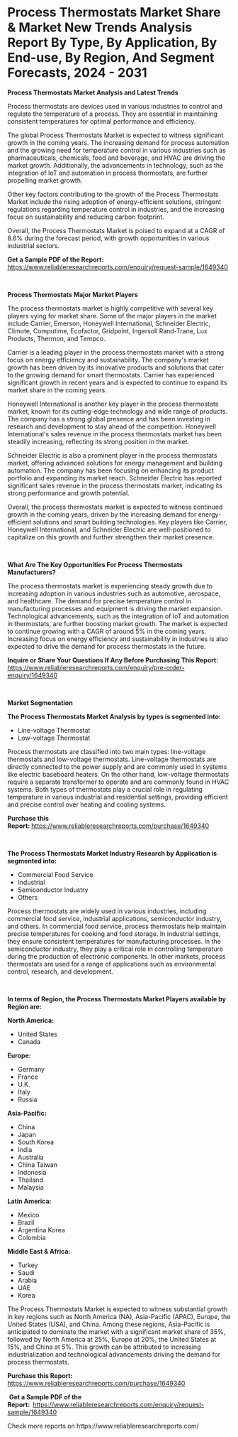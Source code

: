 <p><h1>Process Thermostats Market Share & Market New Trends Analysis Report By Type, By Application, By End-use, By Region, And Segment Forecasts, 2024 - 2031</h1></p><p><strong>Process Thermostats Market Analysis and Latest Trends</strong></p>
<p><p>Process thermostats are devices used in various industries to control and regulate the temperature of a process. They are essential in maintaining consistent temperatures for optimal performance and efficiency.</p><p>The global Process Thermostats Market is expected to witness significant growth in the coming years. The increasing demand for process automation and the growing need for temperature control in various industries such as pharmaceuticals, chemicals, food and beverage, and HVAC are driving the market growth. Additionally, the advancements in technology, such as the integration of IoT and automation in process thermostats, are further propelling market growth.</p><p>Other key factors contributing to the growth of the Process Thermostats Market include the rising adoption of energy-efficient solutions, stringent regulations regarding temperature control in industries, and the increasing focus on sustainability and reducing carbon footprint.</p><p>Overall, the Process Thermostats Market is poised to expand at a CAGR of 8.6% during the forecast period, with growth opportunities in various industrial sectors.</p></p>
<p><strong>Get a Sample PDF of the Report:&nbsp;</strong> <a href="https://www.reliableresearchreports.com/enquiry/request-sample/1649340">https://www.reliableresearchreports.com/enquiry/request-sample/1649340</a></p>
<p>&nbsp;</p>
<p><strong>Process Thermostats Major Market Players</strong></p>
<p><p>The process thermostats market is highly competitive with several key players vying for market share. Some of the major players in the market include Carrier, Emerson, Honeywell International, Schneider Electric, Climote, Computime, Ecofactor, Gridpoint, Ingersoll Rand-Trane, Lux Products, Thermon, and Tempco.</p><p>Carrier is a leading player in the process thermostats market with a strong focus on energy efficiency and sustainability. The company's market growth has been driven by its innovative products and solutions that cater to the growing demand for smart thermostats. Carrier has experienced significant growth in recent years and is expected to continue to expand its market share in the coming years.</p><p>Honeywell International is another key player in the process thermostats market, known for its cutting-edge technology and wide range of products. The company has a strong global presence and has been investing in research and development to stay ahead of the competition. Honeywell International's sales revenue in the process thermostats market has been steadily increasing, reflecting its strong position in the market.</p><p>Schneider Electric is also a prominent player in the process thermostats market, offering advanced solutions for energy management and building automation. The company has been focusing on enhancing its product portfolio and expanding its market reach. Schneider Electric has reported significant sales revenue in the process thermostats market, indicating its strong performance and growth potential.</p><p>Overall, the process thermostats market is expected to witness continued growth in the coming years, driven by the increasing demand for energy-efficient solutions and smart building technologies. Key players like Carrier, Honeywell International, and Schneider Electric are well-positioned to capitalize on this growth and further strengthen their market presence.</p></p>
<p>&nbsp;</p>
<p><strong>What Are The Key Opportunities For Process Thermostats Manufacturers?</strong></p>
<p><p>The process thermostats market is experiencing steady growth due to increasing adoption in various industries such as automotive, aerospace, and healthcare. The demand for precise temperature control in manufacturing processes and equipment is driving the market expansion. Technological advancements, such as the integration of IoT and automation in thermostats, are further boosting market growth. The market is expected to continue growing with a CAGR of around 5% in the coming years. Increasing focus on energy efficiency and sustainability in industries is also expected to drive the demand for process thermostats in the future.</p></p>
<p><strong>Inquire or Share Your Questions If Any Before Purchasing This Report:</strong> <a href="https://www.reliableresearchreports.com/enquiry/pre-order-enquiry/1649340">https://www.reliableresearchreports.com/enquiry/pre-order-enquiry/1649340</a></p>
<p>&nbsp;</p>
<p><strong>Market Segmentation</strong></p>
<p><strong>The Process Thermostats Market Analysis by types is segmented into:</strong></p>
<p><ul><li>Line-voltage Thermostat</li><li>Low-voltage Thermostat</li></ul></p>
<p><p>Process thermostats are classified into two main types: line-voltage thermostats and low-voltage thermostats. Line-voltage thermostats are directly connected to the power supply and are commonly used in systems like electric baseboard heaters. On the other hand, low-voltage thermostats require a separate transformer to operate and are commonly found in HVAC systems. Both types of thermostats play a crucial role in regulating temperature in various industrial and residential settings, providing efficient and precise control over heating and cooling systems.</p></p>
<p><strong>Purchase this Report:&nbsp;</strong><a href="https://www.reliableresearchreports.com/purchase/1649340">https://www.reliableresearchreports.com/purchase/1649340</a></p>
<p>&nbsp;</p>
<p><strong>The Process Thermostats Market Industry Research by Application is segmented into:</strong></p>
<p><ul><li>Commercial Food Service</li><li>Industrial</li><li>Semiconductor Industry</li><li>Others</li></ul></p>
<p><p>Process thermostats are widely used in various industries, including commercial food service, industrial applications, semiconductor industry, and others. In commercial food service, process thermostats help maintain precise temperatures for cooking and food storage. In industrial settings, they ensure consistent temperatures for manufacturing processes. In the semiconductor industry, they play a critical role in controlling temperature during the production of electronic components. In other markets, process thermostats are used for a range of applications such as environmental control, research, and development.</p></p>
<p>&nbsp;</p>
<p><strong>In terms of Region, the Process Thermostats Market Players available by Region are:</strong></p>
<p>
    <p> <strong> North America: </strong>
        <ul>
            <li>United States</li>
            <li>Canada</li>
        </ul>
        </p> 
    <p> <strong> Europe: </strong>
        <ul>
            <li>Germany</li>
            <li>France</li>
            <li>U.K.</li>
            <li>Italy</li>
            <li>Russia</li>
        </ul>
        </p> 
    <p> <strong> Asia-Pacific: </strong>
        <ul>
            <li>China</li>
            <li>Japan</li>
            <li>South Korea</li>
            <li>India</li>
            <li>Australia</li>
            <li>China Taiwan</li>
            <li>Indonesia</li>
            <li>Thailand</li>
            <li>Malaysia</li>
        </ul>
        </p> 
    <p> <strong> Latin America: </strong>
        <ul>
            <li>Mexico</li>
            <li>Brazil</li>
            <li>Argentina Korea</li>
            <li>Colombia</li>
        </ul>
        </p> 
    <p> <strong> Middle East & Africa: </strong>
        <ul>
            <li>Turkey</li>
            <li>Saudi</li>
            <li>Arabia</li>
            <li>UAE</li>
            <li>Korea</li>
        </ul>
    </p>
    </p>
<p><p>The Process Thermostats Market is expected to witness substantial growth in key regions such as North America (NA), Asia-Pacific (APAC), Europe, the United States (USA), and China. Among these regions, Asia-Pacific is anticipated to dominate the market with a significant market share of 35%, followed by North America at 25%, Europe at 20%, the United States at 15%, and China at 5%. This growth can be attributed to increasing industrialization and technological advancements driving the demand for process thermostats.</p></p>
<p><strong>Purchase this Report: </strong><a href="https://www.reliableresearchreports.com/purchase/1649340">https://www.reliableresearchreports.com/purchase/1649340</a></p>
<p>&nbsp;<strong>Get a Sample PDF of the Report:&nbsp;&nbsp;</strong><a href="https://www.reliableresearchreports.com/enquiry/request-sample/1649340">https://www.reliableresearchreports.com/enquiry/request-sample/1649340</a></p>
<p><strong></strong></p>
<p>Check more reports on https://www.reliableresearchreports.com/</p>